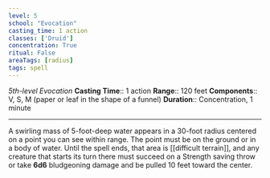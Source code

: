 ```yaml
---
level: 5
school: "Evocation"
casting_time: 1 action
classes: ['Druid']
concentration: True
ritual: False
areaTags: [radius]
tags: spell
---
```


_5th-level Evocation_
**Casting Time**:: 1 action
**Range**:: 120 feet
**Components**:: V, S, M (paper or leaf in the shape of a funnel)
**Duration**:: Concentration, 1 minute

---

A swirling mass of 5-foot-deep water appears in a 30-foot radius centered on a point you can see within range. The point must be on the ground or in a body of water. Until the spell ends, that area is [[difficult terrain]], and any creature that starts its turn there must succeed on a Strength saving throw or take **6d6** bludgeoning damage and be pulled 10 feet toward the center.



